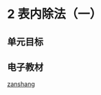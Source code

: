 # 2 表内除法（一）

## 单元目标


## 电子教材

<Ebook grade="xxsx2b" :pages="7" :paged="27" ></Ebook>

[zanshang](../res/zanshang.md ':include')